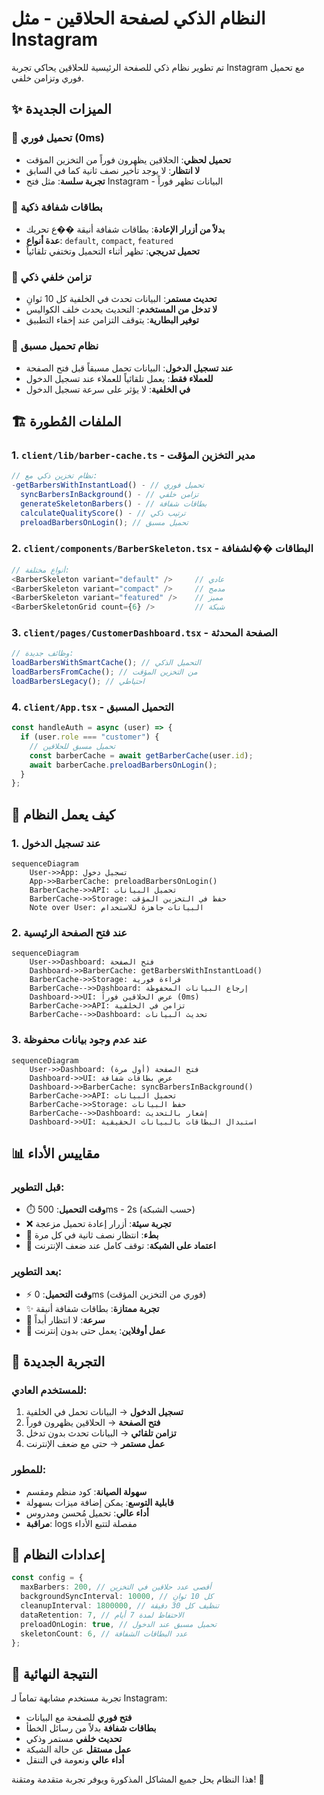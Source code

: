 # النظام الذكي لصفحة الحلاقين - مثل Instagram

تم تطوير نظام ذكي للصفحة الرئيسية للحلاقين يحاكي تجربة Instagram مع تحميل فوري وتزامن خلفي.

## ✨ الميزات الجديدة

### 🚀 تحميل فوري (0ms)

- **تحميل لحظي**: الحلاقين يظهرون فوراً من التخزين المؤقت
- **لا انتظار**: لا يوجد تأخير نصف ثانية كما في السابق
- **تجربة سلسة**: مثل فتح Instagram - البيانات تظهر فوراً

### 📱 بطاقات شفافة ذكية

- **بدلاً من أزرار الإعادة**: بطاقات شفافة أنيقة ��ع تحريك
- **عدة أنواع**: `default`, `compact`, `featured`
- **تحميل تدريجي**: تظهر أثناء التحميل وتختفي تلقائياً

### 🔄 تزامن خلفي ذكي

- **تحديث مستمر**: البيانات تحدث في الخلفية كل 10 ثوانِ
- **لا تدخل من المستخدم**: التحديث يحدث خلف الكواليس
- **توفير البطارية**: يتوقف التزامن عند إخفاء التطبيق

### 🧠 نظام تحميل مسبق

- **عند تسجيل الدخول**: البيانات تحمل مسبقاً قبل فتح الصفحة
- **للعملاء فقط**: يعمل تلقائياً للعملاء عند تسجيل الدخول
- **في الخلفية**: لا يؤثر على سرعة تسجيل الدخول

## 🏗️ الملفات المُطورة

### 1. `client/lib/barber-cache.ts` - مدير التخزين المؤقت

```typescript
// نظام تخزين ذكي مع:
-getBarbersWithInstantLoad() - // تحميل فوري
  syncBarbersInBackground() - // تزامن خلفي
  generateSkeletonBarbers() - // بطاقات شفافة
  calculateQualityScore() - // ترتيب ذكي
  preloadBarbersOnLogin(); // تحميل مسبق
```

### 2. `client/components/BarberSkeleton.tsx` - البطاقات ��لشفافة

```typescript
// أنواع مختلفة:
<BarberSkeleton variant="default" />     // عادي
<BarberSkeleton variant="compact" />     // مدمج
<BarberSkeleton variant="featured" />    // مميز
<BarberSkeletonGrid count={6} />         // شبكة
```

### 3. `client/pages/CustomerDashboard.tsx` - الصفحة المحدثة

```typescript
// وظائف جديدة:
loadBarbersWithSmartCache(); // التحميل الذكي
loadBarbersFromCache(); // من التخزين المؤقت
loadBarbersLegacy(); // احتياطي
```

### 4. `client/App.tsx` - التحميل المسبق

```typescript
const handleAuth = async (user) => {
  if (user.role === "customer") {
    // تحميل مسبق للحلاقين
    const barberCache = await getBarberCache(user.id);
    await barberCache.preloadBarbersOnLogin();
  }
};
```

## 🎯 كيف يعمل النظام

### 1. عند تسجيل الدخول

```mermaid
sequenceDiagram
    User->>App: تسجيل دخول
    App->>BarberCache: preloadBarbersOnLogin()
    BarberCache->>API: تحميل البيانات
    BarberCache->>Storage: حفظ في التخزين المؤقت
    Note over User: البيانات جاهزة للاستخدام
```

### 2. عند فتح الصفحة الرئيسية

```mermaid
sequenceDiagram
    User->>Dashboard: فتح الصفحة
    Dashboard->>BarberCache: getBarbersWithInstantLoad()
    BarberCache->>Storage: قراءة فورية
    BarberCache-->>Dashboard: إرجاع البيانات المحفوظة
    Dashboard->>UI: عرض الحلاقين فوراً (0ms)
    BarberCache->>API: تزامن في الخلفية
    BarberCache-->>Dashboard: تحديث البيانات
```

### 3. عند عدم وجود بيانات محفوظة

```mermaid
sequenceDiagram
    User->>Dashboard: فتح الصفحة (أول مرة)
    Dashboard->>UI: عرض بطاقات شفافة
    Dashboard->>BarberCache: syncBarbersInBackground()
    BarberCache->>API: تحميل البيانات
    BarberCache->>Storage: حفظ البيانات
    BarberCache-->>Dashboard: إشعار بالتحديث
    Dashboard->>UI: استبدال البطاقات بالبيانات الحقيقية
```

## 📊 مقاييس الأداء

### قبل التطوير:

- ⏱️ **وقت التحميل**: 500ms - 2s (حسب الشبكة)
- ❌ **تجربة سيئة**: أزرار إعادة تحميل مزعجة
- 🐌 **بطء**: انتظار نصف ثانية في كل مرة
- 📡 **اعتماد على الشبكة**: توقف كامل عند ضعف الإنترنت

### بعد التطوير:

- ⚡ **وقت التحميل**: 0ms (فوري من التخزين المؤقت)
- ✨ **تجربة ممتازة**: بطاقات شفافة أنيقة
- 🚀 **سرعة**: لا انتظار أبداً
- 📱 **عمل أوفلاين**: يعمل حتى بدون إنترنت

## 🎨 التجربة الجديدة

### للمستخدم العادي:

1. **تسجيل الدخول** → البيانات تحمل في الخلفية
2. **فتح الصفحة** → الحلاقين يظهرون فوراً
3. **تزامن تلقائي** → البيانات تحدث بدون تدخل
4. **عمل مستمر** → حتى مع ضعف الإنترنت

### للمطور:

- **سهولة الصيانة**: كود منظم ومقسم
- **قابلية التوسع**: يمكن إضافة ميزات بسهولة
- **أداء عالي**: تحميل مُحسن ومدروس
- **مراقبة**: logs مفصلة لتتبع الأداء

## 🔧 إعدادات النظام

```typescript
const config = {
  maxBarbers: 200, // أقصى عدد حلاقين في التخزين
  backgroundSyncInterval: 10000, // كل 10 ثوانِ
  cleanupInterval: 1800000, // تنظيف كل 30 دقيقة
  dataRetention: 7, // الاحتفاظ لمدة 7 أيام
  preloadOnLogin: true, // تحميل مسبق عند الدخول
  skeletonCount: 6, // عدد البطاقات الشفافة
};
```

## 🎯 النتيجة النهائية

تجربة مستخدم مشابهة تماماً لـ Instagram:

- **فتح فوري** للصفحة مع البيانات
- **بطاقات شفافة** بدلاً من رسائل الخطأ
- **تحديث خلفي** مستمر وذكي
- **عمل مستقل** عن حالة الشبكة
- **أداء عالي** ونعومة في التنقل

هذا النظام يحل جميع المشاكل المذكورة ويوفر تجربة متقدمة ومتقنة! 🎉
